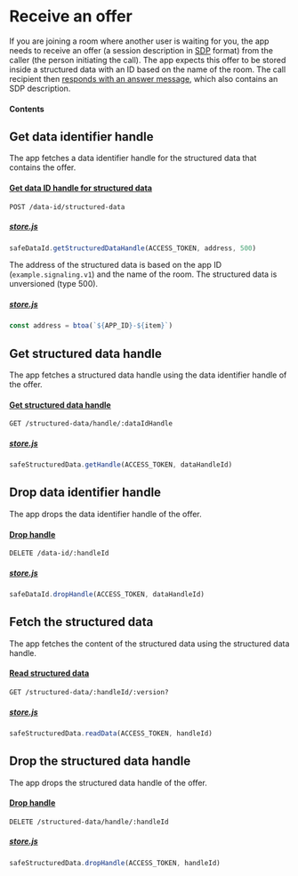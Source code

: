 # Receive an offer

If you are joining a room where another user is waiting for you, the app needs to receive an offer (a session description in [SDP](https://en.wikipedia.org/wiki/Session_Description_Protocol) format) from the caller (the person initiating the call). The app expects this offer to be stored inside a structured data with an ID based on the name of the room. The call recipient then [responds with an answer message](create-an-answer.md), which also contains an SDP description.

#### Contents

<!-- toc -->

## Get data identifier handle

The app fetches a data identifier handle for the structured data that contains the offer.

#### [Get data ID handle for structured data](https://api.safedev.org/low-level-api/data-id/get-data-id-handle.html#for-structured-data)

```
POST /data-id/structured-data
```

##### [store.js](https://github.com/maidsafe/safe_examples/blob/9f51976fbc5a3c0fa1e14b61df9701d1680dc1aa/webrtc_app/src/store.js#L45)

```js
safeDataId.getStructuredDataHandle(ACCESS_TOKEN, address, 500)
```

The address of the structured data is based on the app ID (`example.signaling.v1`) and the name of the room. The structured data is unversioned (type 500).

##### [store.js](https://github.com/maidsafe/safe_examples/blob/9f51976fbc5a3c0fa1e14b61df9701d1680dc1aa/webrtc_app/src/store.js#L42)

```js
const address = btoa(`${APP_ID}-${item}`)
```

## Get structured data handle

The app fetches a structured data handle using the data identifier handle of the offer.

#### [Get structured data handle](https://api.safedev.org/low-level-api/structured-data/get-structured-data-handle.html)

```
GET /structured-data/handle/:dataIdHandle
```

##### [store.js](https://github.com/maidsafe/safe_examples/blob/9f51976fbc5a3c0fa1e14b61df9701d1680dc1aa/webrtc_app/src/store.js#L50)

```js
safeStructuredData.getHandle(ACCESS_TOKEN, dataHandleId)
```

## Drop data identifier handle

The app drops the data identifier handle of the offer.

#### [Drop handle](https://github.com/maidsafe/rfcs/blob/master/text/0042-launcher-api-v0.6/api/data_identifier.md#drop-handle)

```
DELETE /data-id/:handleId
```

##### [store.js](https://github.com/maidsafe/safe_examples/blob/9f51976fbc5a3c0fa1e14b61df9701d1680dc1aa/webrtc_app/src/store.js#L56)

```js
safeDataId.dropHandle(ACCESS_TOKEN, dataHandleId)
```

## Fetch the structured data

The app fetches the content of the structured data using the structured data handle.

#### [Read structured data](https://api.safedev.org/low-level-api/structured-data/read-structured-data.html)

```
GET /structured-data/:handleId/:version?
```

##### [store.js](https://github.com/maidsafe/safe_examples/blob/9f51976fbc5a3c0fa1e14b61df9701d1680dc1aa/webrtc_app/src/store.js#L57)

```js
safeStructuredData.readData(ACCESS_TOKEN, handleId)
```

## Drop the structured data handle

The app drops the structured data handle of the offer.

#### [Drop handle](https://github.com/maidsafe/rfcs/blob/master/text/0042-launcher-api-v0.6/api/structured_data.md#drop-handle)

```
DELETE /structured-data/handle/:handleId
```

##### [store.js](https://github.com/maidsafe/safe_examples/blob/9f51976fbc5a3c0fa1e14b61df9701d1680dc1aa/webrtc_app/src/store.js#L61)

```js
safeStructuredData.dropHandle(ACCESS_TOKEN, handleId)
```
